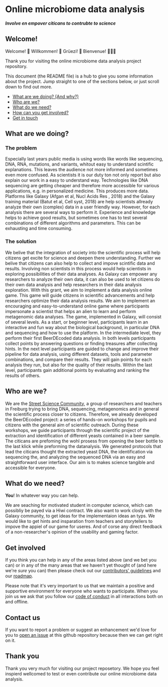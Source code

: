 # Online microbiome data analysis


***Involve en empover citicans to contrubte to science***


## Welcome!

Welcome! :tada: Willkommen! :balloon: Grüezi! :confetti_ball: Bienvenue! :balloon::balloon::balloon:

Thank you for visiting the online microbiome data analysis project repository.

This document (the README file) is a hub to give you some information about the project. Jump straight to one of the sections below, or just scroll down to find out more.

* [What are we doing? (And why?)](#what-are-we-doing)
* [Who are we?](#who-are-we)
* [What do we need?](#what-do-we-need)
* [How can you get involved?](#get-involved)
* [Get in touch](#contact-us)

## What are we doing?

### The problem

Especially last years public media is using words like words like sequencing, DNA, RNA, mutations, and variants, whitout easy to understand scintific explanations. This leaves the audience not more informed and sometimes even more confused. 
As scientists it is our duty ton not only report but also explain our work in a easy to understand way. 
Technologies like DNA sequencing are getting cheaper and therefore more accessible for various applications, e.g. in personalized medicine. This produces more data. Platforms like Galaxy (Afgan et al, Nucl Acids Res , 2018) and the Galaxy training material (Batut et al, Cell syst, 2018) are help scientists allready analyze their own (complex) data in a user friendly way. However, for each analysis there are several ways to perform it. Experience and knowledge helps to achieve good results, but sometimes one has to test several combinations of different algorithms and parameters. This can be exhausting and time consuming. 


### The solution

We belive that the integration of society into the scientific process will help citizens get excite  for science and deepen there understanding.
Further we belive that citizens can also help to collect and impove scintific data and results.
Involving non scientists in this process would help scientists in exploring possibilities of their data analyses. As Galaxy can empower any researchers to analyze their own data, it can also be used to let citizens do their own data analysis and help researchers in their data analysis exploration. With this grant,  we aim to implement a data analysis online game. This game will guide citizens in scientific advancements and help researchers optimize their data analysis results.
We aim to implement an encouraging and easy-to-understand online game where participants impersonate a scientist that helps an alien to learn and perform metagenomic data analyses. The game, implemented in Galaxy, will consist of several levels. As a start, or beginner level, participants learn in an interactive and fun way about the biological background, in particular DNA and sequencing and how to use the platform. In the intermediate level, they perform their first BeerDEcoded data analysis. In both levels participants collect points by answering questions or finding treasures after collecting hints. In the next level participants are guided to change and improve their pipeline for data analysis, using different datasets, tools and parameter combinations, and compare their results. They will gain points for each analysis they run, but also for the quality of their results. Within the last level, participants gain additional points by evaluating and ranking the results of others.

## Who are we?

We are the [Street Science Community](https://streetscience.community), a group of researchers and teachers in Freiburg trying to bring DNA, sequencing, metagenomics and in general the scientific process closer to citizens. Therefore, we already developed the BeerDEcoded project: a series of hands-on workshops for pupils and citizens with the general aim of scientific outreach. During these workshops, we guide participants through the scientific project of the extraction and identification of different yeasts contained in a beer sample. The citicans are prefoming the wohl prosess from opening the beer bottle to the last klick while preforming the datanalysis.
We generated protocols that lead the citicans thought the extracted yeast DNA, the identification via sequencing the, and analyzing the sequenced DNA via an easy and straightforward user interface. Our aim is to makes science tangible and accessible for everyone. 


## What do we need?

**You**! In whatever way you can help.

We are seaching for motivated student in computer science, which can possibliy be payed via a Hiwi contract. 
We also want to work closly with the Galaxy community, to get ideas for the implementaion ideas an typs.
We would like to get hints and insparation from teachers and storytellers to impove the appiel of our game for useres. 
And of corse any direct feedback of a non-researcher's opinion of the usability and gaming factor.

## Get involved

If you think you can help in any of the areas listed above (and we bet you can) or in any of the many areas that we haven't yet thought of (and here we're *sure* you can) then please check out our [contributors' guidelines](CONTRIBUTING.md) and our [roadmap](../../issues/1).

Please note that it's very important to us that we maintain a positive and supportive environment for everyone who wants to participate. When you join us we ask that you follow our [code of conduct](CODE_OF_CONDUCT.md) in all interactions both on and offline.


## Contact us

If you want to report a problem or suggest an enhancement we'd love for you to [open an issue](../../issues) at this github repository because then we can get right on it. 



## Thank you

Thank you very much for visiting our project reposetory. We hope you feel inspierd wellcomed to test or even contribute our online microbiome data analysis. 

